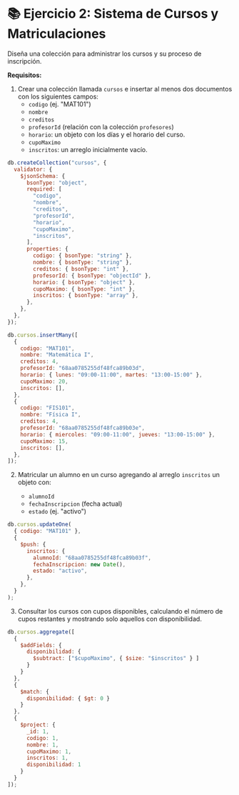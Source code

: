 # 📚 Ejercicio 2: Sistema de Cursos y Matriculaciones

Diseña una colección para administrar los cursos y su proceso de inscripción.

**Requisitos:**

1. Crear una colección llamada `cursos` e insertar al menos dos documentos con los siguientes campos:
   - `codigo` (ej. "MAT101")
   - `nombre`
   - `creditos`
   - `profesorId` (relación con la colección `profesores`)
   - `horario`: un objeto con los días y el horario del curso.
   - `cupoMaximo`
   - `inscritos`: un arreglo inicialmente vacío.

```js
db.createCollection("cursos", {
  validator: {
    $jsonSchema: {
      bsonType: "object",
      required: [
        "codigo",
        "nombre",
        "creditos",
        "profesorId",
        "horario",
        "cupoMaximo",
        "inscritos",
      ],
      properties: {
        codigo: { bsonType: "string" },
        nombre: { bsonType: "string" },
        creditos: { bsonType: "int" },
        profesorId: { bsonType: "objectId" },
        horario: { bsonType: "object" },
        cupoMaximo: { bsonType: "int" },
        inscritos: { bsonType: "array" },
      },
    },
  },
});
```

```js
db.cursos.insertMany([
  {
    codigo: "MAT101",
    nombre: "Matemática I",
    creditos: 4,
    profesorId: "68aa0785255df48fca89b03d",
    horario: { lunes: "09:00-11:00", martes: "13:00-15:00" },
    cupoMaximo: 20,
    inscritos: [],
  },
  {
    codigo: "FIS101",
    nombre: "Física I",
    creditos: 4,
    profesorId: "68aa0785255df48fca89b03e",
    horario: { miercoles: "09:00-11:00", jueves: "13:00-15:00" },
    cupoMaximo: 15,
    inscritos: [],
  },
]);
```

2. Matricular un alumno en un curso agregando al arreglo `inscritos` un objeto con:

   - `alumnoId`
   - `fechaInscripcion` (fecha actual)
   - `estado` (ej. "activo")

```js
db.cursos.updateOne(
  { codigo: "MAT101" },
  {
    $push: {
      inscritos: {
        alumnoId: "68aa0785255df48fca89b03f",
        fechaInscripcion: new Date(),
        estado: "activo",
      },
    },
  }
);
```

3. Consultar los cursos con cupos disponibles, calculando el número de cupos restantes y mostrando solo aquellos con disponibilidad.

```js
db.cursos.aggregate([
  {
    $addFields: {
      disponibilidad: {
        $subtract: ["$cupoMaximo", { $size: "$inscritos" } ]
      }
    }
  },
  {
    $match: {
      disponibilidad: { $gt: 0 }
    }
  },
  {
    $project: {
      _id: 1,
      codigo: 1,
      nombre: 1,
      cupoMaximo: 1,
      inscritos: 1,
      disponibilidad: 1
    }
  }
]);
```